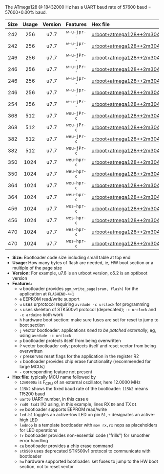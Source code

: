 The ATmega128 @ 18432000 Hz has a UART baud rate of 57600 baud = 57600+0.00% baud.

|Size|Usage|Version|Features|Hex file|
|:-:|:-:|:-:|:-:|:--|
|242|256|u7.7|`w-u-jpr--`|[urboot+atmega128++2m3040x++++7k2_uart1_rxd2_txd3_led+b5.hex](https://raw.githubusercontent.com/stefanrueger/urboot.hex/main/mcus/atmega128/external_oscillator/fcpu++2m3040_Hz/br++++7k2_bps/urboot+atmega128++2m3040x++++7k2_uart1_rxd2_txd3_led+b5.hex)|
|242|256|u7.7|`w-u-jpr--`|[urboot+atmega128++2m3040x++++7k2_uart1_rxd2_txd3_lednop.hex](https://raw.githubusercontent.com/stefanrueger/urboot.hex/main/mcus/atmega128/external_oscillator/fcpu++2m3040_Hz/br++++7k2_bps/urboot+atmega128++2m3040x++++7k2_uart1_rxd2_txd3_lednop.hex)|
|246|256|u7.7|`w-u-jPr--`|[urboot+atmega128++2m3040x++++7k2_uart0_rxe0_txe1_led+b5.hex](https://raw.githubusercontent.com/stefanrueger/urboot.hex/main/mcus/atmega128/external_oscillator/fcpu++2m3040_Hz/br++++7k2_bps/urboot+atmega128++2m3040x++++7k2_uart0_rxe0_txe1_led+b5.hex)|
|246|256|u7.7|`w-u-jPr--`|[urboot+atmega128++2m3040x++++7k2_uart0_rxe0_txe1_lednop.hex](https://raw.githubusercontent.com/stefanrueger/urboot.hex/main/mcus/atmega128/external_oscillator/fcpu++2m3040_Hz/br++++7k2_bps/urboot+atmega128++2m3040x++++7k2_uart0_rxe0_txe1_lednop.hex)|
|246|256|u7.7|`w-u-jpr--`|[urboot+atmega128++2m3040x++++7k2_uart0_rxe0_txe1_led+b5_fr.hex](https://raw.githubusercontent.com/stefanrueger/urboot.hex/main/mcus/atmega128/external_oscillator/fcpu++2m3040_Hz/br++++7k2_bps/urboot+atmega128++2m3040x++++7k2_uart0_rxe0_txe1_led+b5_fr.hex)|
|246|256|u7.7|`w-u-jpr--`|[urboot+atmega128++2m3040x++++7k2_uart0_rxe0_txe1_lednop_fr.hex](https://raw.githubusercontent.com/stefanrueger/urboot.hex/main/mcus/atmega128/external_oscillator/fcpu++2m3040_Hz/br++++7k2_bps/urboot+atmega128++2m3040x++++7k2_uart0_rxe0_txe1_lednop_fr.hex)|
|254|256|u7.7|`w-u-jPr--`|[urboot+atmega128++2m3040x++++7k2_uart1_rxd2_txd3.hex](https://raw.githubusercontent.com/stefanrueger/urboot.hex/main/mcus/atmega128/external_oscillator/fcpu++2m3040_Hz/br++++7k2_bps/urboot+atmega128++2m3040x++++7k2_uart1_rxd2_txd3.hex)|
|368|512|u7.7|`weu-jPr-c`|[urboot+atmega128++2m3040x++++7k2_uart0_rxe0_txe1_ee_led+b5_fr_ce.hex](https://raw.githubusercontent.com/stefanrueger/urboot.hex/main/mcus/atmega128/external_oscillator/fcpu++2m3040_Hz/br++++7k2_bps/urboot+atmega128++2m3040x++++7k2_uart0_rxe0_txe1_ee_led+b5_fr_ce.hex)|
|368|512|u7.7|`weu-jPr-c`|[urboot+atmega128++2m3040x++++7k2_uart0_rxe0_txe1_ee_lednop_fr_ce.hex](https://raw.githubusercontent.com/stefanrueger/urboot.hex/main/mcus/atmega128/external_oscillator/fcpu++2m3040_Hz/br++++7k2_bps/urboot+atmega128++2m3040x++++7k2_uart0_rxe0_txe1_ee_lednop_fr_ce.hex)|
|382|512|u7.7|`weu-jPr-c`|[urboot+atmega128++2m3040x++++7k2_uart1_rxd2_txd3_ee_led+b5_fr_ce.hex](https://raw.githubusercontent.com/stefanrueger/urboot.hex/main/mcus/atmega128/external_oscillator/fcpu++2m3040_Hz/br++++7k2_bps/urboot+atmega128++2m3040x++++7k2_uart1_rxd2_txd3_ee_led+b5_fr_ce.hex)|
|382|512|u7.7|`weu-jPr-c`|[urboot+atmega128++2m3040x++++7k2_uart1_rxd2_txd3_ee_lednop_fr_ce.hex](https://raw.githubusercontent.com/stefanrueger/urboot.hex/main/mcus/atmega128/external_oscillator/fcpu++2m3040_Hz/br++++7k2_bps/urboot+atmega128++2m3040x++++7k2_uart1_rxd2_txd3_ee_lednop_fr_ce.hex)|
|350|1024|u7.7|`weu-hpr-c`|[urboot+atmega128++2m3040x++++7k2_uart0_rxe0_txe1_ee_led+b5_fr_ce_hw.hex](https://raw.githubusercontent.com/stefanrueger/urboot.hex/main/mcus/atmega128/external_oscillator/fcpu++2m3040_Hz/br++++7k2_bps/urboot+atmega128++2m3040x++++7k2_uart0_rxe0_txe1_ee_led+b5_fr_ce_hw.hex)|
|350|1024|u7.7|`weu-hpr-c`|[urboot+atmega128++2m3040x++++7k2_uart0_rxe0_txe1_ee_lednop_fr_ce_hw.hex](https://raw.githubusercontent.com/stefanrueger/urboot.hex/main/mcus/atmega128/external_oscillator/fcpu++2m3040_Hz/br++++7k2_bps/urboot+atmega128++2m3040x++++7k2_uart0_rxe0_txe1_ee_lednop_fr_ce_hw.hex)|
|364|1024|u7.7|`weu-hpr-c`|[urboot+atmega128++2m3040x++++7k2_uart1_rxd2_txd3_ee_led+b5_fr_ce_hw.hex](https://raw.githubusercontent.com/stefanrueger/urboot.hex/main/mcus/atmega128/external_oscillator/fcpu++2m3040_Hz/br++++7k2_bps/urboot+atmega128++2m3040x++++7k2_uart1_rxd2_txd3_ee_led+b5_fr_ce_hw.hex)|
|364|1024|u7.7|`weu-hpr-c`|[urboot+atmega128++2m3040x++++7k2_uart1_rxd2_txd3_ee_lednop_fr_ce_hw.hex](https://raw.githubusercontent.com/stefanrueger/urboot.hex/main/mcus/atmega128/external_oscillator/fcpu++2m3040_Hz/br++++7k2_bps/urboot+atmega128++2m3040x++++7k2_uart1_rxd2_txd3_ee_lednop_fr_ce_hw.hex)|
|456|1024|u7.7|`wes-hpr-c`|[urboot+atmega128++2m3040x++++7k2_uart0_rxe0_txe1_ee_led+b5_fr_ce_stk500_hw.hex](https://raw.githubusercontent.com/stefanrueger/urboot.hex/main/mcus/atmega128/external_oscillator/fcpu++2m3040_Hz/br++++7k2_bps/urboot+atmega128++2m3040x++++7k2_uart0_rxe0_txe1_ee_led+b5_fr_ce_stk500_hw.hex)|
|456|1024|u7.7|`wes-hpr-c`|[urboot+atmega128++2m3040x++++7k2_uart0_rxe0_txe1_ee_lednop_fr_ce_stk500_hw.hex](https://raw.githubusercontent.com/stefanrueger/urboot.hex/main/mcus/atmega128/external_oscillator/fcpu++2m3040_Hz/br++++7k2_bps/urboot+atmega128++2m3040x++++7k2_uart0_rxe0_txe1_ee_lednop_fr_ce_stk500_hw.hex)|
|470|1024|u7.7|`wes-hpr-c`|[urboot+atmega128++2m3040x++++7k2_uart1_rxd2_txd3_ee_led+b5_fr_ce_stk500_hw.hex](https://raw.githubusercontent.com/stefanrueger/urboot.hex/main/mcus/atmega128/external_oscillator/fcpu++2m3040_Hz/br++++7k2_bps/urboot+atmega128++2m3040x++++7k2_uart1_rxd2_txd3_ee_led+b5_fr_ce_stk500_hw.hex)|
|470|1024|u7.7|`wes-hpr-c`|[urboot+atmega128++2m3040x++++7k2_uart1_rxd2_txd3_ee_lednop_fr_ce_stk500_hw.hex](https://raw.githubusercontent.com/stefanrueger/urboot.hex/main/mcus/atmega128/external_oscillator/fcpu++2m3040_Hz/br++++7k2_bps/urboot+atmega128++2m3040x++++7k2_uart1_rxd2_txd3_ee_lednop_fr_ce_stk500_hw.hex)|

- **Size:** Bootloader code size including small table at top end
- **Usage:** How many bytes of flash are needed, ie, HW boot section or a multiple of the page size
- **Version:** For example, u7.6 is an urboot version, o5.2 is an optiboot version
- **Features:**
  + `w` bootloader provides `pgm_write_page(sram, flash)` for the application at `FLASHEND-4+1`
  + `e` EEPROM read/write support
  + `u` uses urprotocol requiring `avrdude -c urclock` for programming
  + `s` uses skeleton of STK500v1 protocol (deprecated); `-c urclock` and `-c arduino` both work
  + `h` hardware boot section: make sure fuses are set for reset to jump to boot section
  + `j` vector bootloader: applications *need to be patched externally*, eg, using `avrdude -c urclock`
  + `p` bootloader protects itself from being overwritten
  + `P` vector bootloader only: protects itself and reset vector from being overwritten
  + `r` preserves reset flags for the application in the register R2
  + `c` bootloader provides chip erase functionality (recommended for large MCUs)
  + `-` corresponding feature not present
- **Hex file:** typically MCU name followed by
  + `12m0000x` is F<sub>CPU</sub> of an external oscillator, here 12.0000 MHz
  + `115k2` shows the fixed baud rate of the bootloader: `115k2` means 115200 baud
  + `uart0` UART number, in this case `0`
  + `rxd0 txd1` I/O using, in this example, lines RX `D0` and TX `D1`
  + `ee` bootloader supports EEPROM read/write
  + `led-b1` toggles an active-low LED on pin `B1`, `+` designates an active-high LED
  + `lednop` is a template bootloader with `mov rx,rx` nops as placeholders for LED operations
  + `fr` bootloader provides non-essential code ("frills") for smoother error handling
  + `ce` bootloader provides a chip erase command
  + `stk500` uses deprecated STK500v1 protocol to communicate with bootloader
  + `hw` hardware supported bootloader: set fuses to jump to the HW boot section, not to reset vector
